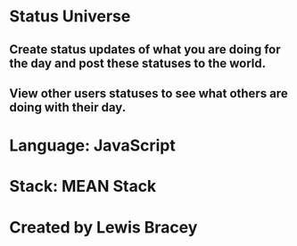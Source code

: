 # Status Universe
## Create status updates of what you are doing for the day and post these statuses to the world.
## View other users statuses to see what others are doing with their day.

# Language: JavaScript
# Stack: MEAN Stack

# Created by Lewis Bracey
